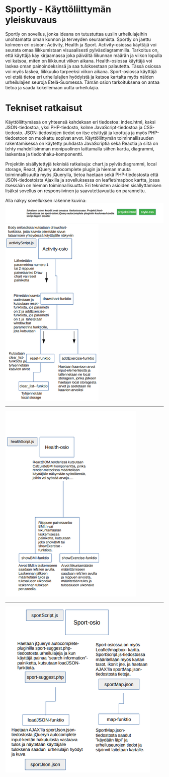 # Sportly - Käyttöliittymän yleiskuvaus
Sportly on sovellus, jonka ideana on tutustuttaa uusiin urheilulajeihin unohtamatta oman kunnon ja terveyden seuraamista. Sportly on jaettu kolmeen eri osioon: Activity, Health ja Sport. Activity-osiossa käyttäjä voi seurata omaa liikkumistaan visuaalisesti pylväsdiagrammilla. Tarkoitus on, että käyttäjä käy kirjaamassa joka päivältä liikunnan määrän ja viikon lopulla voi katsoa, miten on liikkunut viikon aikana. Health-osiossa käyttäjä voi laskea oman painoindeksinsä ja saa tuloksestaan palautetta. Tässä osiossa voi myös laskea, liikkuuko tarpeeksi viikon aikana. Sport-osiossa käyttäjä voi etsiä tietoa eri urheilulajien hyödyistä ja katsoa kartalta myös näiden urheilulajien seuroja Etelä-Suomessa. Tämän osion tarkoituksena on antaa tietoa ja saada kokeilemaan uutta urheilulajia.

# Tekniset ratkaisut
Käyttöliittymässä on yhteensä kahdeksan eri tiedostoa: index.html, kaksi JSON-tiedostoa, yksi PHP-tiedosto, kolme JavaScript-tiedostoa ja CSS-tiedosto. JSON-tiedostojen tiedot on itse etsittyjä ja koottuja ja myös PHP-tiedostoon on muokattu sopivat arvot. Käyttöliittymän toiminnallisuuden rakentamisessa on käytetty puhdasta JavaScriptiä sekä Reactia ja siitä on tehty mahdollisimman monipuolinen laittamalla siihen kartta, diagrammi, laskentaa ja tiedonhaku-komponentti.

Projektiin sisällytettyjä teknisiä ratkaisuja: chart.js pylväsdiagrammi, local storage, React, jQuery autocomplete plugin ja hieman muuta toiminnallisuutta myös jQuerylla, tietoa haetaan sekä PHP-tiedostosta että JSON-tiedostoista Ajaxilla ja sovelluksessa on leaflet/mapbox kartta, jossa itsessään on hieman toiminnallisuutta. Eri teknisten asioiden sisällyttämisen lisäksi sovellus on responsiivinen ja saavutettavuutta on paranneltu.

Alla näkyy sovelluksen rakenne kuvina:
![documentationPicture1](palautus/rakenne.PNG "Documentation picture of the structure")
![documentationPicture2](palautus/activityOsio.PNG "Documentation picture of activity section")<hr />
![documentationPicture3](palautus/healthOsio.PNG "Documentation picture of health section")<hr />
![documentationPicture4](palautus/sportOsio.PNG "Documentation picture of sport section")

